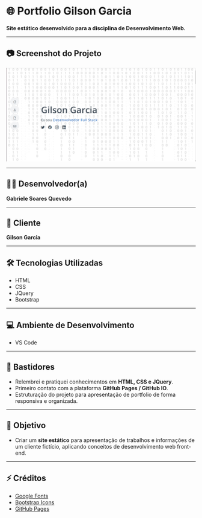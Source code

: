 # 🌐 Portfolio Gilson Garcia

**Site estático desenvolvido para a disciplina de Desenvolvimento Web.**  

---

## 📷 Screenshot do Projeto

![Screenshot do projeto](./screen.png)

---

## 🧑‍💻 Desenvolvedor(a)

**Gabriele Soares Quevedo**

---

## 👤 Cliente

**Gilson Garcia**

---

## 🛠️ Tecnologias Utilizadas

- HTML
- CSS
- JQuery
- Bootstrap

---

## 💻 Ambiente de Desenvolvimento

- VS Code

---

## 📁 Bastidores

- Relembrei e pratiquei conhecimentos em **HTML, CSS e JQuery**.
- Primeiro contato com a plataforma **GitHub Pages / GitHub IO**.
- Estruturação do projeto para apresentação de portfolio de forma responsiva e organizada.

---

## 🎯 Objetivo

- Criar um **site estático** para apresentação de trabalhos e informações de um cliente fictício, aplicando conceitos de desenvolvimento web front-end.

---

## ⚡ Créditos

- [Google Fonts](https://fonts.google.com/)
- [Bootstrap Icons](https://icons.getbootstrap.com/)
- [GitHub Pages](https://pages.github.com/)
